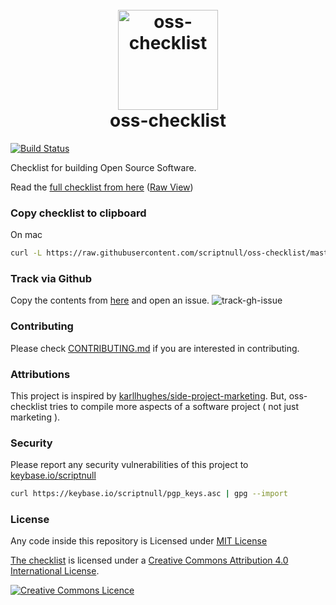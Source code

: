 <h1 align="center">
	<br>
	<img width="160" height="160" src="https://raw.githubusercontent.com/scriptnull/oss-checklist/master/logo.png" alt="oss-checklist">
	<br>
  oss-checklist
</h1>

[![Build Status](https://semaphoreci.com/api/v1/scriptnull/oss-checklist/branches/master/badge.svg)](https://semaphoreci.com/scriptnull/oss-checklist)

Checklist for building Open Source Software.

Read the [full checklist from here](https://github.com/scriptnull/oss-checklist/blob/master/checklist.md) ([Raw View](https://raw.githubusercontent.com/scriptnull/oss-checklist/master/checklist.md))

### Copy checklist to clipboard
On mac
```bash
curl -L https://raw.githubusercontent.com/scriptnull/oss-checklist/master/checklist.md | pbcopy
```

### Track via Github
Copy the contents from [here](https://raw.githubusercontent.com/scriptnull/oss-checklist/master/checklist.md) and open an issue.
![track-gh-issue](https://user-images.githubusercontent.com/4211715/30934167-5d26f5d2-a3ea-11e7-83df-43588ae1532d.png)

### Contributing
Please check [CONTRIBUTING.md](https://github.com/scriptnull/oss-checklist/blob/master/CONTRIBUTING.md) if you are interested in contributing.

### Attributions
This project is inspired by [karllhughes/side-project-marketing](https://github.com/karllhughes/side-project-marketing). But, oss-checklist tries to compile more aspects of a software project ( not just marketing ).

### Security
Please report any security vulnerabilities of this project to [keybase.io/scriptnull](https://keybase.io/scriptnull)

```bash
curl https://keybase.io/scriptnull/pgp_keys.asc | gpg --import
```
### License
Any code inside this repository is Licensed under [MIT License](https://github.com/scriptnull/oss-checklist/blob/master/LICENSE)

[The checklist](https://github.com/scriptnull/oss-checklist/blob/master/checklist.md) is licensed under a <a rel="license" href="http://creativecommons.org/licenses/by/4.0/">Creative Commons Attribution 4.0 International License</a>.

<a rel="license" href="http://creativecommons.org/licenses/by/4.0/"><img alt="Creative Commons Licence" style="border-width:0" src="https://i.creativecommons.org/l/by/4.0/88x31.png" /></a>
